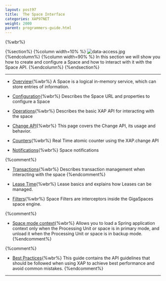 ```yaml
---
layout: post97
title:  The Space Interface
categories: XAP97NET
weight: 2000
parent: programmers-guide.html
---
```


{%wbr%}

{%section%}
{%column width=10% %}
![data-access.jpg](/attachment_files/subject/data-access.png)
{%endcolumn%}
{%column width=90% %}
In this section we will show you how to create and configure a Space and how to interact with it with the Space API.
{%endcolumn%}
{%endsection%}

<hr/>

- [Overview](./the-gigaspace-interface.html){%wbr%}
A Space is a logical in-memory service, which can store entries of information.

- [Configuration](./the-space-configuration.html){%wbr%}
Describes the Space URL and properties to configure a Space

- [Operations](./the-space-operations.html){%wbr%}
Describes the basic XAP API for interacting with the space

- [Change API](./change-api.html){%wbr%}
This page covers the Change API, its usage and behavior.

- [Counters](./the-space-counters.html){%wbr%}
Real Time atomic counter using the XAP.change API

- [Notifications](./the-space-notifications.html){%wbr%}
Space notifications

{%comment%}
- [Transactions](./the-space-transactions.html){%wbr%}
Describes transaction management when interacting with the space
{%endcomment%}

- [Lease Time](./leases-automatic-expiration.html){%wbr%}
Lease basics and explains how Leases can be managed.

- [Filters](./the-space-filters.html){%wbr%}
Space Filters are interceptors inside the GigaSpaces space engine.

{%comment%}
- [Space mode context](./space-mode-context-loader.html){%wbr%}
Allows you to load a Spring application context only when the Processing Unit or space is in primary mode, and unload it when the Processing Unit or space is in backup mode.
{%endcomment%}



{%comment%}
- [Best Practices](./the-space-best-practices.html){%wbr%}
This guide contains the API guidelines that should be followed when using XAP to achieve best performance and avoid common mistakes.
{%endcomment%}

<hr/>
